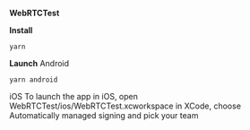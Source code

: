 **WebRTCTest**

**Install**
```
yarn
```

**Launch**
Android
```
yarn android
```

iOS
To launch the app in iOS, open WebRTCTest/ios/WebRTCTest.xcworkspace in XCode, choose Automatically managed signing and pick your team

